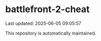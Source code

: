 # battlefront-2-cheat

Last updated: 2025-06-05 09:05:57

This repository is automatically maintained.
